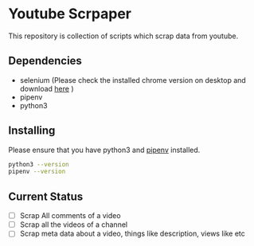 # Youtube Scrpaper

This repository is collection of scripts which scrap data from youtube. 


## Dependencies
- selenium (Please check the installed chrome version on desktop and download [here](https://chromedriver.chromium.org/downloads) )
- pipenv
- python3

## Installing
Please ensure that you have python3 and [pipenv](https://pipenv-fork.readthedocs.io/en/latest/) installed.
```bash
python3 --version
pipenv --version

```

## Current Status
- [ ] Scrap All comments of a video
- [ ] Scrap all the videos of a channel
- [ ] Scrap meta data about a video, things like description, views like etc